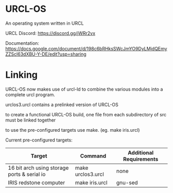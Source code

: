 # URCL-OS
An operating system written in URCL

URCL Discord: https://discord.gg/jWRr2vx

Documentation: https://docs.google.com/document/d/198c6bRHksSWcJmYO9DyLMjdQEmyZZScl63dXBU-Y-DE/edit?usp=sharing

# Linking
URCL-OS now makes use of urcl-ld to combine the various modules into a complete urcl program.

urclos3.urcl contains a prelinked version of URCL-OS

to create a functional URCL-OS build, one file from each subdirectory of src must be linked together

to use the pre-configured targets use make. (eg. make iris.urcl)

Current pre-configured targets:

| Target | Command | Additional Requirements |
| ------ | ------- | ----------------------- |
| 16 bit arch using storage ports & serial io| make urclos3.urcl | none |
| IRIS redstone computer | make iris.urcl | gnu-sed |
